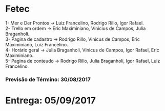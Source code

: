 # Fetec
1- Mer e Der Prontos -> Luiz Francelino, Rodrigo Rillo, Igor Rafael.<br />
2- Trello em ordem -> Eric Maximiniano, Vinicius de Campos, Julia Braganholi.<br />
3- Pagina de cadastro -> Rodrigo Rillo, Vinicus de Campos, Eric Maximiniano, Luiz Francelino.<br />
4- Horário geral -> Julia Braganholi, Vinicus de Campos, Igor Rafael, Eric Maximiniano.<br />
5- Pagina de conteudo -> Rodrigo Rillo, Julia Braganholi, Igor Rafael, Luiz Francelino.<br />
<h3>Previsão de Término: 30/08/2017</h3>
<h1>Entrega: 05/09/2017</h1>
